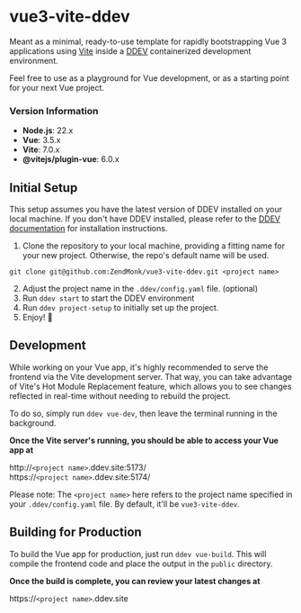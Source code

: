 # vue3-vite-ddev

Meant as a minimal, ready-to-use template for rapidly bootstrapping Vue 3 applications using [Vite](https://vitejs.dev/) inside a [DDEV](https://ddev.com/) containerized development environment.

Feel free to use as a playground for Vue development, or as a starting point for your next Vue project.

### Version Information
- **Node.js**: 22.x
- **Vue**: 3.5.x
- **Vite**: 7.0.x
- **@vitejs/plugin-vue**: 6.0.x

## Initial Setup

This setup assumes you have the latest version of DDEV installed on your local machine. If you don't have DDEV installed, please refer to the [DDEV documentation](https://ddev.readthedocs.io/en/stable/) for installation instructions.

1. Clone the repository to your local machine, providing a fitting name for your new project. Otherwise, the repo's default name will be used.
```
git clone git@github.com:ZendMonk/vue3-vite-ddev.git <project name>
```
2. Adjust the project name in the `.ddev/config.yaml` file. (optional)
2. Run `ddev start` to start the DDEV environment
3. Run `ddev project-setup` to initially set up the project.
4. Enjoy! 🚀

## Development

While working on your Vue app, it's highly recommended to serve the frontend via the Vite development server. That way, you can take advantage of Vite's Hot Module Replacement feature, which allows you to see changes reflected in real-time without needing to rebuild the project.

To do so, simply run `ddev vue-dev`, then leave the terminal running in the background.

<b>Once the Vite server's running, you should be able to access your Vue app at</b>

http://`<project name>`.ddev.site:5173/<br/>
https://`<project name>`.ddev.site:5174/

Please note: The `<project name>` here refers to the project name specified in your `.ddev/config.yaml` file. By default, it'll be `vue3-vite-ddev`.

## Building for Production

To build the Vue app for production, just run `ddev vue-build`. This will compile the frontend code and place the output in the `public` directory.

<b>Once the build is complete, you can review your latest changes at</b>

https://`<project name>`.ddev.site

